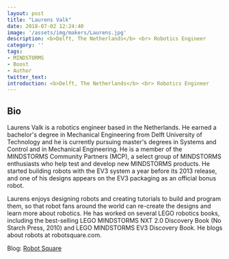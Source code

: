 ```yaml
---
layout: post
title: "Laurens Valk"
date: 2018-07-02 12:24:40
image: '/assets/img/makers/Laurens.jpg'
description: <b>Delft, The Netherlands</b> <br> Robotics Engineer
category: ''
tags:
- MINDSTORMS
- Boost
- Author
twitter_text:
introduction: <b>Delft, The Netherlands</b> <br> Robotics Engineer
---
```




## Bio

Laurens Valk is a robotics engineer based in the Netherlands. He earned a bachelor's degree in Mechanical Engineering from Delft University of Technology and he is currently pursuing master's degrees in Systems and Control and in Mechanical Engineering. He is a member of the MINDSTORMS Community Partners (MCP), a select group of MINDSTORMS enthusiasts who help test and develop new MINDSTORMS products. He started building robots with the EV3 system a year before its 2013 release, and one of his designs appears on the EV3 packaging as an official bonus robot.

Laurens enjoys designing robots and creating tutorials to build and program them, so that robot fans around the world can re-create the designs and learn more about robotics. He has worked on several LEGO robotics books, including the best-selling LEGO MINDSTORMS NXT 2.0 Discovery Book (No Starch Press, 2010) and LEGO MINDSTORMS EV3 Discovery Book. He blogs about robots at robotsquare.com.


Blog: [Robot Square](http://www.robotsquare.com)
